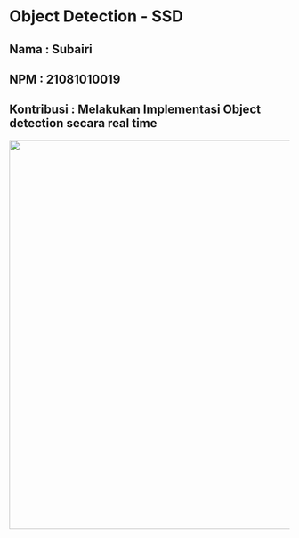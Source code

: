 
# Object Detection - SSD

## Nama : Subairi
## NPM : 21081010019
## Kontribusi : Melakukan Implementasi Object detection secara real time
<p>
  <img src="https://github.com/subaaaiii/Object-Detection-SSD/assets/134286891/3c031ec1-e0c9-4328-ba2c-a7a4a1faf0f2" alt="" class="img-responsive" width="700">
</p>





